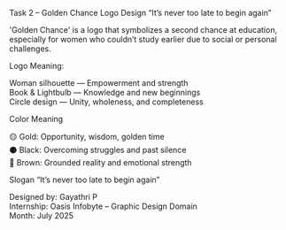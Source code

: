  Task 2 – Golden Chance Logo Design
“It’s never too late to begin again”

'Golden Chance' is a logo that symbolizes a second chance at education, especially for women who couldn’t study earlier due to social or personal challenges.

 Logo Meaning:

Woman silhouette — Empowerment and strength  
Book & Lightbulb — Knowledge and new beginnings  
Circle design — Unity, wholeness, and completeness

 Color Meaning

 🟡 Gold: Opportunity, wisdom, golden time  
 ⚫ Black: Overcoming struggles and past silence  
 🤎 Brown: Grounded reality and emotional strength

 Slogan
“It’s never too late to begin again”


Designed by: Gayathri P  
Internship: Oasis Infobyte – Graphic Design Domain  
Month: July 2025
